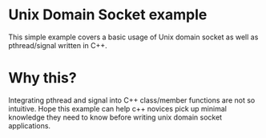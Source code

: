 # Unix Domain Socket example
This simple example covers a basic usage of Unix domain socket as well as pthread/signal written in C++.

# Why this?
Integrating pthread and signal into C++ class/member functions are not so intuitive. Hope this example can help c++ novices pick up minimal knowledge they need to know before writing unix domain socket applications.
 
